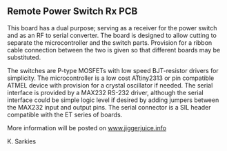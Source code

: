 Remote Power Switch Rx PCB
--------------------------

This board has a dual purpose; serving as a receiver for the power switch and as
an RF to serial converter. The board is designed to allow cutting to separate
the microcontroller and the switch parts. Provision for a ribbon cable
connection between the two is given so that different boards may be substituted.

The switches are P-type MOSFETs with low speed BJT-resistor drivers for
simplicity. The microcontroller is a low cost ATtiny2313 or pin compatible
ATMEL device with provision for a crystal oscillator if needed. The serial
interface is provided by a MAX232 RS-232 driver, although the serial interface
could be simple logic level if desired by adding jumpers between the MAX232
input and output pins. The serial connector is a SIL header compatible with
the ET series of boards.

More information will be posted on www.jiggerjuice.info

K. Sarkies


